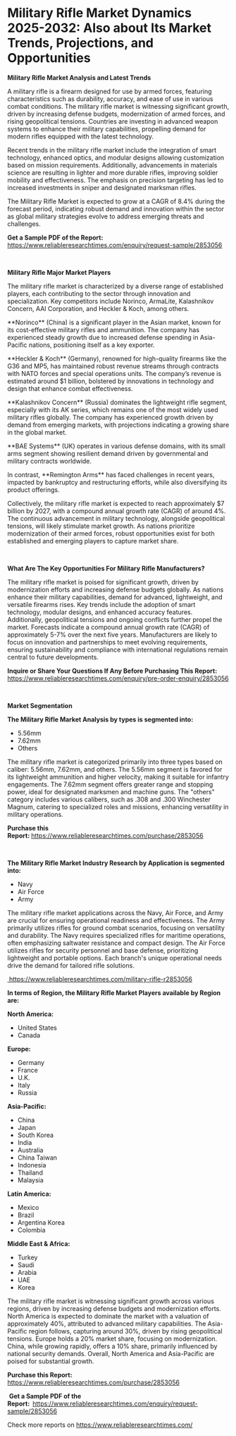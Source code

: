 <p><h1>Military Rifle Market Dynamics 2025-2032: Also about Its Market Trends, Projections, and Opportunities</h1></p><p><strong>Military Rifle Market Analysis and Latest Trends</strong></p>
<p><p>A military rifle is a firearm designed for use by armed forces, featuring characteristics such as durability, accuracy, and ease of use in various combat conditions. The military rifle market is witnessing significant growth, driven by increasing defense budgets, modernization of armed forces, and rising geopolitical tensions. Countries are investing in advanced weapon systems to enhance their military capabilities, propelling demand for modern rifles equipped with the latest technology.</p><p>Recent trends in the military rifle market include the integration of smart technology, enhanced optics, and modular designs allowing customization based on mission requirements. Additionally, advancements in materials science are resulting in lighter and more durable rifles, improving soldier mobility and effectiveness. The emphasis on precision targeting has led to increased investments in sniper and designated marksman rifles. </p><p>The Military Rifle Market is expected to grow at a CAGR of 8.4% during the forecast period, indicating robust demand and innovation within the sector as global military strategies evolve to address emerging threats and challenges.</p></p>
<p><strong>Get a Sample PDF of the Report:&nbsp;</strong> <a href="https://www.reliableresearchtimes.com/enquiry/request-sample/2853056?utm_campaign=3101&utm_medium=2&utm_source=Github&utm_content=ia&utm_term=11032025&utm_id=military-rifle">https://www.reliableresearchtimes.com/enquiry/request-sample/2853056</a></p>
<p>&nbsp;</p>
<p><strong>Military Rifle Major Market Players</strong></p>
<p><p>The military rifle market is characterized by a diverse range of established players, each contributing to the sector through innovation and specialization. Key competitors include Norinco, ArmaLite, Kalashnikov Concern, AAI Corporation, and Heckler & Koch, among others. </p><p>**Norinco** (China) is a significant player in the Asian market, known for its cost-effective military rifles and ammunition. The company has experienced steady growth due to increased defense spending in Asia-Pacific nations, positioning itself as a key exporter.</p><p>**Heckler & Koch** (Germany), renowned for high-quality firearms like the G36 and MP5, has maintained robust revenue streams through contracts with NATO forces and special operations units. The company’s revenue is estimated around $1 billion, bolstered by innovations in technology and design that enhance combat effectiveness.</p><p>**Kalashnikov Concern** (Russia) dominates the lightweight rifle segment, especially with its AK series, which remains one of the most widely used military rifles globally. The company has experienced growth driven by demand from emerging markets, with projections indicating a growing share in the global market.</p><p>**BAE Systems** (UK) operates in various defense domains, with its small arms segment showing resilient demand driven by governmental and military contracts worldwide. </p><p>In contrast, **Remington Arms** has faced challenges in recent years, impacted by bankruptcy and restructuring efforts, while also diversifying its product offerings.</p><p>Collectively, the military rifle market is expected to reach approximately $7 billion by 2027, with a compound annual growth rate (CAGR) of around 4%. The continuous advancement in military technology, alongside geopolitical tensions, will likely stimulate market growth. As nations prioritize modernization of their armed forces, robust opportunities exist for both established and emerging players to capture market share.</p></p>
<p>&nbsp;</p>
<p><strong>What Are The Key Opportunities For Military Rifle Manufacturers?</strong></p>
<p><p>The military rifle market is poised for significant growth, driven by modernization efforts and increasing defense budgets globally. As nations enhance their military capabilities, demand for advanced, lightweight, and versatile firearms rises. Key trends include the adoption of smart technology, modular designs, and enhanced accuracy features. Additionally, geopolitical tensions and ongoing conflicts further propel the market. Forecasts indicate a compound annual growth rate (CAGR) of approximately 5-7% over the next five years. Manufacturers are likely to focus on innovation and partnerships to meet evolving requirements, ensuring sustainability and compliance with international regulations remain central to future developments.</p></p>
<p><strong>Inquire or Share Your Questions If Any Before Purchasing This Report:</strong> <a href="https://www.reliableresearchtimes.com/enquiry/pre-order-enquiry/2853056?utm_campaign=3101&utm_medium=2&utm_source=Github&utm_content=ia&utm_term=11032025&utm_id=military-rifle">https://www.reliableresearchtimes.com/enquiry/pre-order-enquiry/2853056</a></p>
<p>&nbsp;</p>
<p><strong>Market Segmentation</strong></p>
<p><strong>The Military Rifle Market Analysis by types is segmented into:</strong></p>
<p><ul><li>5.56mm</li><li>7.62mm</li><li>Others</li></ul></p>
<p><p>The military rifle market is categorized primarily into three types based on caliber: 5.56mm, 7.62mm, and others. The 5.56mm segment is favored for its lightweight ammunition and higher velocity, making it suitable for infantry engagements. The 7.62mm segment offers greater range and stopping power, ideal for designated marksmen and machine guns. The "others" category includes various calibers, such as .308 and .300 Winchester Magnum, catering to specialized roles and missions, enhancing versatility in military operations.</p></p>
<p><strong>Purchase this Report:&nbsp;</strong><a href="https://www.reliableresearchtimes.com/purchase/2853056?utm_campaign=3101&utm_medium=2&utm_source=Github&utm_content=ia&utm_term=11032025&utm_id=military-rifle">https://www.reliableresearchtimes.com/purchase/2853056</a></p>
<p>&nbsp;</p>
<p><strong>The Military Rifle Market Industry Research by Application is segmented into:</strong></p>
<p><ul><li>Navy</li><li>Air Force</li><li>Army</li></ul></p>
<p><p>The military rifle market applications across the Navy, Air Force, and Army are crucial for ensuring operational readiness and effectiveness. The Army primarily utilizes rifles for ground combat scenarios, focusing on versatility and durability. The Navy requires specialized rifles for maritime operations, often emphasizing saltwater resistance and compact design. The Air Force utilizes rifles for security personnel and base defense, prioritizing lightweight and portable options. Each branch's unique operational needs drive the demand for tailored rifle solutions.</p></p>
<p><a href="https://www.reliableresearchtimes.com/military-rifle-r2853056?utm_campaign=3101&utm_medium=2&utm_source=Github&utm_content=ia&utm_term=11032025&utm_id=military-rifle">&nbsp;https://www.reliableresearchtimes.com/military-rifle-r2853056</a></p>
<p><strong>In terms of Region, the Military Rifle Market Players available by Region are:</strong></p>
<p>
    <p> <strong> North America: </strong>
        <ul>
            <li>United States</li>
            <li>Canada</li>
        </ul>
        </p> 
    <p> <strong> Europe: </strong>
        <ul>
            <li>Germany</li>
            <li>France</li>
            <li>U.K.</li>
            <li>Italy</li>
            <li>Russia</li>
        </ul>
        </p> 
    <p> <strong> Asia-Pacific: </strong>
        <ul>
            <li>China</li>
            <li>Japan</li>
            <li>South Korea</li>
            <li>India</li>
            <li>Australia</li>
            <li>China Taiwan</li>
            <li>Indonesia</li>
            <li>Thailand</li>
            <li>Malaysia</li>
        </ul>
        </p> 
    <p> <strong> Latin America: </strong>
        <ul>
            <li>Mexico</li>
            <li>Brazil</li>
            <li>Argentina Korea</li>
            <li>Colombia</li>
        </ul>
        </p> 
    <p> <strong> Middle East & Africa: </strong>
        <ul>
            <li>Turkey</li>
            <li>Saudi</li>
            <li>Arabia</li>
            <li>UAE</li>
            <li>Korea</li>
        </ul>
    </p>
    </p>
<p><p>The military rifle market is witnessing significant growth across various regions, driven by increasing defense budgets and modernization efforts. North America is expected to dominate the market with a valuation of approximately 40%, attributed to advanced military capabilities. The Asia-Pacific region follows, capturing around 30%, driven by rising geopolitical tensions. Europe holds a 20% market share, focusing on modernization. China, while growing rapidly, offers a 10% share, primarily influenced by national security demands. Overall, North America and Asia-Pacific are poised for substantial growth.</p></p>
<p><strong>Purchase this Report: </strong><a href="https://www.reliableresearchtimes.com/purchase/2853056?utm_campaign=3101&utm_medium=2&utm_source=Github&utm_content=ia&utm_term=11032025&utm_id=military-rifle">https://www.reliableresearchtimes.com/purchase/2853056</a></p>
<p>&nbsp;<strong>Get a Sample PDF of the Report:&nbsp;&nbsp;</strong><a href="https://www.reliableresearchtimes.com/enquiry/request-sample/2853056?utm_campaign=3101&utm_medium=2&utm_source=Github&utm_content=ia&utm_term=11032025&utm_id=military-rifle">https://www.reliableresearchtimes.com/enquiry/request-sample/2853056</a></p>
<p><strong></strong></p>
<p>Check more reports on <a href="https://www.reliableresearchtimes.com/?utm_campaign=3101&utm_medium=2&utm_source=Github&utm_content=ia&utm_term=11032025&utm_id=military-rifle">https://www.reliableresearchtimes.com/</a></p>